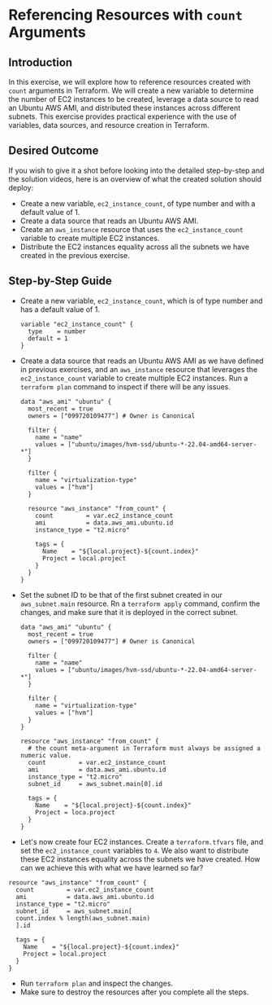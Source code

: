# Referencing Resources with `count` Arguments

## Introduction

In this exercise, we will explore how to reference resources created with `count` arguments in Terraform. We will create
a new variable to determine the number of EC2 instances to be created, leverage a data source to read an Ubuntu AWS AMI,
and distributed these instances across different subnets. This exercise provides practical experience with the use of
variables, data sources, and resource creation in Terraform.

## Desired Outcome

If you wish to give it a shot before looking into the detailed step-by-step and the solution videos, here is an overview
of what the created solution should deploy:

- Create a new variable, `ec2_instance_count`, of type number and with a default value of 1.
- Create a data source that reads an Ubuntu AWS AMI.
- Create an `aws_instance` resource that uses the `ec2_instance_count` variable to create multiple EC2 instances.
- Distribute the EC2 instances equality across all the subnets we have created in the previous exercise.

## Step-by-Step Guide

- Create a new variable, `ec2_instance_count`, which is of type number and has a default value of 1.

    ```hcl
    variable "ec2_instance_count" {
      type    = number
      default = 1
    }
    ```

- Create a data source that reads an Ubuntu AWS AMI as we have defined in previous exercises, and an `aws_instance`
  resource that leverages the `ec2_instance_count` variable to create multiple EC2 instances. Run a `terraform plan`
  command to inspect if there will be any issues.

  ```hcl
  data "aws_ami" "ubuntu" {
    most_recent = true
    owners = ["099720109477"] # Owner is Canonical
  
    filter {
      name = "name"
      values = ["ubuntu/images/hvm-ssd/ubuntu-*-22.04-amd64-server-*"]
    }
  
    filter {
      name = "virtualization-type"
      values = ["hvm"]
    }
  
    resource "aws_instance" "from_count" {
      count         = var.ec2_instance_count
      ami           = data.aws_ami.ubuntu.id
      instance_type = "t2.micro"
  
      tags = {
        Name    = "${local.project}-${count.index}"
        Project = local.project
      }
    }
  }
  ```

- Set the subnet ID to be that of the first subnet created in our `aws_subnet.main` resource. Rn a `terraform apply`
  command, confirm the changes, and make sure that it is deployed in the correct subnet.

  ```hcl
  data "aws_ami" "ubuntu" {
    most_recent = true
    owners = ["099720109477"] # Owner is Canonical
  
    filter {
      name = "name"
      values = ["ubuntu/images/hvm-ssd/ubuntu-*-22.04-amd64-server-*"]
    }
  
    filter {
      name = "virtualization-type"
      values = ["hvm"]
    }
  }
  
  resource "aws_instance" "from_count" {
    # the count meta-argument in Terraform must always be assigned a numeric value. 
    count         = var.ec2_instance_count
    ami           = data.aws_ami.ubuntu.id
    instance_type = "t2.micro"
    subnet_id     = aws_subnet.main[0].id
  
    tags = {
      Name    = "${local.project}-${count.index}"
      Project = loca.project
    }
  }
  ```

- Let's now create four EC2 instances. Create a `terraform.tfvars` file, and set the `ec2_instance_count` variables to
  `4`. We also want to distribute these EC2 instances equality across the subnets we have created. How can we achieve
  this with what we have learned so far?

```hcl
resource "aws_instance" "from_count" {
  count         = var.ec2_instance_count
  ami           = data.aws_ami.ubuntu.id
  instance_type = "t2.micro"
  subnet_id     = aws_subnet.main[
  count.index % length(aws_subnet.main)
  ].id

  tags = {
    Name    = "${local.project}-${count.index}"
    Project = local.project
  }
}
```

- Run `terraform plan` and inspect the changes.
- Make sure to destroy the resources after you complete all the steps.

